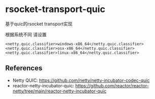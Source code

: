 # rsocket-transport-quic
基于quic的rsocket transport实现


根据系统不同 请设置

    <netty.quic.classifier>windows-x86_64</netty.quic.classifier>
	<netty.quic.classifier>osx-x86_64</netty.quic.classifier>
	<netty.quic.classifier>linux-x86_64</netty.quic.classifier>
		
## References

* Netty QUIC: https://github.com/netty/netty-incubator-codec-quic
* reactor-netty-incubator-quic: https://github.com/reactor/reactor-netty/tree/main/reactor-netty-incubator-quic
